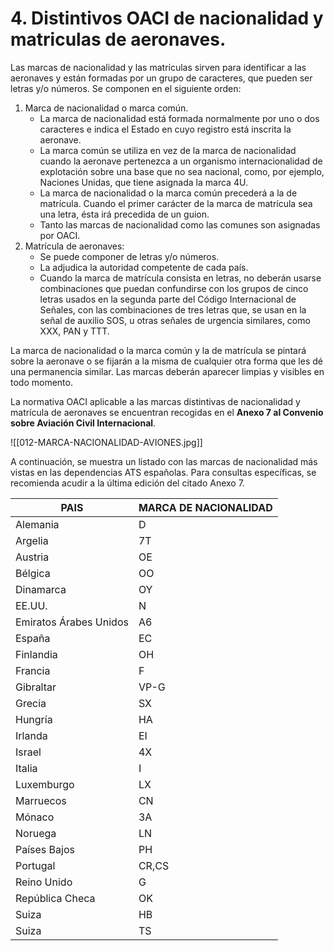 
# 4. Distintivos OACI de nacionalidad y matriculas de aeronaves.

Las marcas de nacionalidad y las matrículas sirven para identificar a las aeronaves y están formadas por un grupo de caracteres, que pueden ser letras y/o números. Se componen en el siguiente orden:

1. Marca de nacionalidad o marca común.
	- La marca de nacionalidad está formada normalmente por uno o dos caracteres e indica el Estado en cuyo registro está inscrita la aeronave.
	- La marca común se utiliza en vez de la marca de nacionalidad cuando la aeronave pertenezca a un organismo internacionalidad de explotación sobre una base que no sea nacional, como, por ejemplo, Naciones Unidas, que tiene asignada la marca 4U.
	- La marca de nacionalidad o la marca común precederá a la de matrícula. Cuando el primer carácter de la marca de matrícula sea una letra, ésta irá precedida de un guion.
	- Tanto las marcas de nacionalidad como las comunes son asignadas por OACI.
2. Matrícula de aeronaves:
	- Se puede componer de letras y/o números.
	- La adjudica la autoridad competente de cada país.
	- Cuando la marca de matrícula consista en letras, no deberán usarse combinaciones que puedan confundirse con los grupos de cinco letras usados en la segunda parte del Código Internacional de Señales, con las combinaciones de tres letras que, se usan en la señal de auxilio SOS, u otras señales de urgencia similares, como XXX, PAN y TTT.

La marca de nacionalidad o la marca común y la de matrícula se pintará sobre la aeronave o se fijarán a la misma de cualquier otra forma que les dé una permanencia similar. Las marcas deberán aparecer limpias y visibles en todo momento.

La normativa OACI aplicable a las marcas distintivas de nacionalidad y matrícula de aeronaves se encuentran recogidas en el **Anexo 7 al Convenio sobre Aviación Civil Internacional**.

![[012-MARCA-NACIONALIDAD-AVIONES.jpg]]

A continuación, se muestra un listado con las marcas de nacionalidad más vistas en las dependencias ATS españolas. Para consultas específicas, se recomienda acudir a la última edición del citado Anexo 7.

| PAIS                   | MARCA DE NACIONALIDAD |
| ---------------------- | --------------------- |
| Alemania               | D                     |
| Argelia                | 7T                    |
| Austria                | OE                    |
| Bélgica                | OO                    |
| Dinamarca              | OY                    |
| EE.UU.                 | N                     |
| Emiratos Árabes Unidos | A6                    |
| España                 | EC                    |
| Finlandia              | OH                    |
| Francia                | F                     |
| Gibraltar              | VP-G                  |
| Grecia                 | SX                    |
| Hungría                | HA                    |
| Irlanda                | EI                    |
| Israel                 | 4X                    |
| Italia                 | I                     |
| Luxemburgo             | LX                    |
| Marruecos              | CN                    |
| Mónaco                 | 3A                    |
| Noruega                | LN                    |
| Países Bajos           | PH                    |
| Portugal               | CR,CS                 |
| Reino Unido            | G                     |
| República Checa        | OK                    |
| Suiza                  | HB                    |
| Suiza                  | TS                    |

